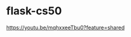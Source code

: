 # flask-cs50
[https://youtu.be/mqhxxeeTbu0?feature=shared
](https://youtu.be/-aqUek49iL8?feature=shared)
